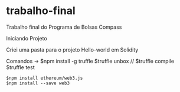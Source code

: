 # trabalho-final
Trabalho final do Programa de Bolsas Compass

Iniciando Projeto

Criei uma pasta para o projeto Hello-world em Solidity

Comandos -> 
    $npm install -g truffle
    $truffle unbox
    //
    $truffle compile
    $truffle test
    
    $npm install ethereum/web3.js
    $npm install --save web3